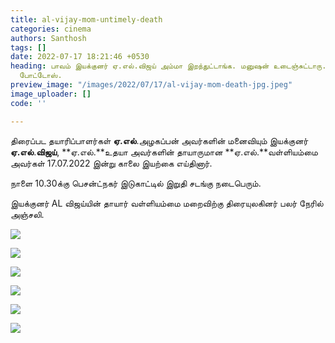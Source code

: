 ```yaml
---
title: al-vijay-mom-untimely-death
categories: cinema
authors: Santhosh
tags: []
date: 2022-07-17 18:21:46 +0530
heading: பாவம் இயக்குனர் ஏ.எல்.விஜய் அம்மா இறந்துட்டாங்க. மனுஷன் உடைஞ்சுட்டாரு. ஹார்ட்பிரேக்கிங்
  போட்டோஸ்.
preview_image: "/images/2022/07/17/al-vijay-mom-death-jpg.jpeg"
image_uploader: []
code: ''

---
```

திரைப்பட தயாரிப்பாளர்கள் **ஏ.எல்**.அழகப்பன் அவர்களின் மனைவியும் இயக்குனர் **ஏ.எல்**.**விஜய்**, **ஏ.எல்.**உதயா அவர்களின் தாயாருமான **ஏ.எல்.**வள்ளியம்மை அவர்கள் 17.07.2022 இன்று காலை இயற்கை எய்தினார்.

நாளை 10.30க்கு பெசன்ட்நகர் இடுகாட்டில் இறுதி சடங்கு நடைபெரும்.

இயக்குனர் AL விஜய்யின் தாயார் வள்ளியம்மை மறைவிற்கு திரையுலகினர் பலர் நேரில் அஞ்சலி.

![](/images/2022/07/17/al-vijay-mom-death-1-jpg.jpeg)

![](/images/2022/07/17/al-vijay-mom-death-5-jpg.jpeg)

![](/images/2022/07/17/al-vijay-mom-death-4-jpg.jpeg)

![](/images/2022/07/17/al-vijay-mom-death-3-jpg.jpeg)

![](/images/2022/07/17/al-vijay-mom-death-2-jpg.jpeg)

![](/images/2022/07/17/al-vijay-mom-death-1-1-jpg.jpeg)

